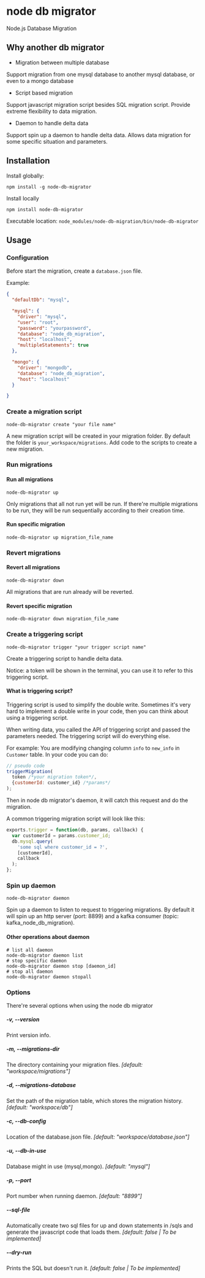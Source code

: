 # node db migrator
Node.js Database Migration

## Why another db migrator
- Migration between multiple database

Support migration from one mysql database to another mysql database, or even to a mongo database

- Script based migration

Support javascript migration script besides SQL migration script. Provide extreme flexibility to data migration.

- Daemon to handle delta data

Support spin up a daemon to handle delta data. Allows data migration for some specific situation and parameters.

## Installation
Install globally:
```
npm install -g node-db-migrator
```
Install locally
```
npm install node-db-migrator
```
Executable location:
`node_modules/node-db-migration/bin/node-db-migrator`

## Usage
### Configuration
Before start the migration, create a `database.json` file.

Example:
```json
{
  "defaultDb": "mysql",

  "mysql": {
    "driver": "mysql",
    "user": "root",
    "password": "yourpassword",
    "database": "node_db_migration",
    "host": "localhost",
    "multipleStatements": true
  },

  "mongo": {
    "driver": "mongodb",
    "database": "node_db_migration",
    "host": "localhost"
  }

}
```

### Create a migration script
```
node-db-migrator create "your file name"
```
A new migration script will be created in your migration folder. By default the folder is `your_workspace/migrations`.
Add code to the scripts to create a new migration.

### Run migrations
#### Run all migrations
```
node-db-migrator up
```
Only migrations that all not run yet will be run. If there're multiple migrations to be run, they will be run sequentially according to their creation time.

#### Run specific migration
```
node-db-migrator up migration_file_name
```

### Revert migrations
#### Revert all migrations
```
node-db-migrator down
```
All migrations that are run already will be reverted.

#### Revert specific migration
```
node-db-migrator down migration_file_name
```

### Create a triggering script
```
node-db-migrator trigger "your trigger script name"
```
Create a triggering script to handle delta data.

Notice: a token will be shown in the terminal, you can use it to refer to this triggering script.

#### What is triggering script?
Triggering script is used to simplify the double write. Sometimes it's very hard to implement a double write in your code, then you can think about using a triggering script.

When writing data, you called the API of triggering script and passed the parameters needed. The triggering script will do everything else.

For example: You are modifying changing column `info` to `new_info` in `Customer` table.  In your code you can do:
```javascript
// pseudo code
triggerMigration(
  token /*your migration token*/,
  {customerId: customer_id} /*params*/
);
```
Then in node db migrator's daemon, it will catch this request and do the migration.

A common triggering migration script will look like this:
```javascript
exports.trigger = function(db, params, callback) {
  var customerId = params.customer_id;
  db.mysql.query(
    'some sql where customer_id = ?',
    [customerId],
    callback
  );
};
```

### Spin up daemon
```
node-db-migrator daemon
```
Spin up a daemon to listen to request to triggering migrations. By default it will spin up an http server (port: 8899) and a kafka consumer (topic: kafka\_node\_db\_migration).

#### Other operations about daemon
```
# list all daemon
node-db-migrator daemon list
# stop specific daemon
node-db-migrator daemon stop [daemon_id]
# stop all daemon
node-db-migrator daemon stopall
```

### Options
There're several options when using the node db migrator
##### -v, --version
 Print version info.

##### -m, --migrations-dir
The directory containing your migration files. *[default: "workspace/migrations"]*

##### -d, --migrations-database
Set the path of the migration table, which stores the migration history. *[default: "workspace/db"]*

##### -c, --db-config
Location of the database.json file. *[default: "workspace/database.json"]*

##### -u, --db-in-use
Database might in use (mysql,mongo). *[default: "mysql"]*

##### -p, --port
Port number when running daemon. *[default: "8899"]*

##### --sql-file
Automatically create two sql files for up and down statements in /sqls and generate the javascript code that loads them. *[default: false | To be implemented]*

##### --dry-run
Prints the SQL but doesn't run it. *[default: false | To be implemented]*
